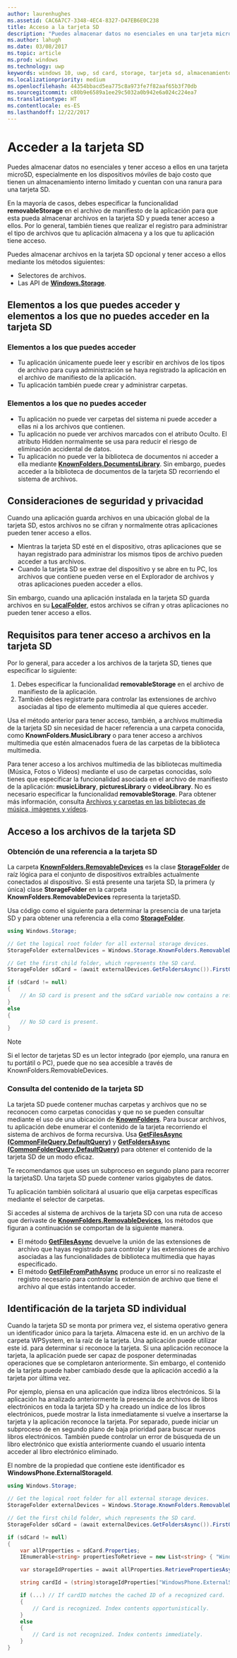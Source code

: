 ```yaml
---
author: laurenhughes
ms.assetid: CAC6A7C7-3348-4EC4-8327-D47EB6E0C238
title: Acceso a la tarjeta SD
description: "Puedes almacenar datos no esenciales en una tarjeta microSD opcional y luego acceder a ellos, especialmente en los dispositivos móviles de bajo costo que tienen un almacenamiento interno limitado."
ms.author: lahugh
ms.date: 03/08/2017
ms.topic: article
ms.prod: windows
ms.technology: uwp
keywords: windows 10, uwp, sd card, storage, tarjeta sd, almacenamiento
ms.localizationpriority: medium
ms.openlocfilehash: 44354bbacd5ea775c8a973fe7f82aaf65b3f70db
ms.sourcegitcommit: c80b9e6589a1ee29c5032a0b942e6a024c224ea7
ms.translationtype: HT
ms.contentlocale: es-ES
ms.lasthandoff: 12/22/2017
---
```

# <a name="access-the-sd-card"></a>Acceder a la tarjeta SD



Puedes almacenar datos no esenciales y tener acceso a ellos en una tarjeta microSD, especialmente en los dispositivos móviles de bajo costo que tienen un almacenamiento interno limitado y cuentan con una ranura para una tarjeta SD.

En la mayoría de casos, debes especificar la funcionalidad **removableStorage** en el archivo de manifiesto de la aplicación para que esta pueda almacenar archivos en la tarjeta SD y pueda tener acceso a ellos. Por lo general, también tienes que realizar el registro para administrar el tipo de archivos que tu aplicación almacena y a los que tu aplicación tiene acceso.

Puedes almacenar archivos en la tarjeta SD opcional y tener acceso a ellos mediante los métodos siguientes:
- Selectores de archivos.
- Las API de [**Windows.Storage**](https://msdn.microsoft.com/library/windows/apps/br227346).

## <a name="what-you-can-and-cant-access-on-the-sd-card"></a>Elementos a los que puedes acceder y elementos a los que no puedes acceder en la tarjeta SD

### <a name="what-you-can-access"></a>Elementos a los que puedes acceder

- Tu aplicación únicamente puede leer y escribir en archivos de los tipos de archivo para cuya administración se haya registrado la aplicación en el archivo de manifiesto de la aplicación.
- Tu aplicación también puede crear y administrar carpetas.

### <a name="what-you-cant-access"></a>Elementos a los que no puedes acceder

- Tu aplicación no puede ver carpetas del sistema ni puede acceder a ellas ni a los archivos que contienen.
- Tu aplicación no puede ver archivos marcados con el atributo Oculto. El atributo Hidden normalmente se usa para reducir el riesgo de eliminación accidental de datos.
- Tu aplicación no puede ver la biblioteca de documentos ni acceder a ella mediante [**KnownFolders.DocumentsLibrary**](https://msdn.microsoft.com/library/windows/apps/br227152). Sin embargo, puedes acceder a la biblioteca de documentos de la tarjeta SD recorriendo el sistema de archivos.

## <a name="security-and-privacy-considerations"></a>Consideraciones de seguridad y privacidad

Cuando una aplicación guarda archivos en una ubicación global de la tarjeta SD, estos archivos no se cifran y normalmente otras aplicaciones pueden tener acceso a ellos.

- Mientras la tarjeta SD esté en el dispositivo, otras aplicaciones que se hayan registrado para administrar los mismos tipos de archivo pueden acceder a tus archivos.
- Cuando la tarjeta SD se extrae del dispositivo y se abre en tu PC, los archivos que contiene pueden verse en el Explorador de archivos y otras aplicaciones pueden acceder a ellos.

Sin embargo, cuando una aplicación instalada en la tarjeta SD guarda archivos en su [**LocalFolder**](https://msdn.microsoft.com/library/windows/apps/br241621), estos archivos se cifran y otras aplicaciones no pueden tener acceso a ellos.

## <a name="requirements-for-accessing-files-on-the-sd-card"></a>Requisitos para tener acceso a archivos en la tarjeta SD

Por lo general, para acceder a los archivos de la tarjeta SD, tienes que especificar lo siguiente:

1.  Debes especificar la funcionalidad **removableStorage** en el archivo de manifiesto de la aplicación.
2.  También debes registrarte para controlar las extensiones de archivo asociadas al tipo de elemento multimedia al que quieres acceder.

Usa el método anterior para tener acceso, también, a archivos multimedia de la tarjeta SD sin necesidad de hacer referencia a una carpeta conocida, como **KnownFolders.MusicLibrary** o para tener acceso a archivos multimedia que estén almacenados fuera de las carpetas de la biblioteca multimedia.

Para tener acceso a los archivos multimedia de las bibliotecas multimedia (Música, Fotos o Vídeos) mediante el uso de carpetas conocidas, solo tienes que especificar la funcionalidad asociada en el archivo de manifiesto de la aplicación: **musicLibrary**, **picturesLibrary** o **videoLibrary**. No es necesario especificar la funcionalidad **removableStorage**. Para obtener más información, consulta [Archivos y carpetas en las bibliotecas de música, imágenes y vídeos](quickstart-managing-folders-in-the-music-pictures-and-videos-libraries.md).

## <a name="accessing-files-on-the-sd-card"></a>Acceso a los archivos de la tarjeta SD

### <a name="getting-a-reference-to-the-sd-card"></a>Obtención de una referencia a la tarjeta SD

La carpeta [**KnownFolders.RemovableDevices**](https://msdn.microsoft.com/library/windows/apps/br227158) es la clase [**StorageFolder**](https://msdn.microsoft.com/library/windows/apps/br227230) de raíz lógica para el conjunto de dispositivos extraíbles actualmente conectados al dispositivo. Si está presente una tarjeta SD, la primera (y única) clase **StorageFolder** en la carpeta **KnownFolders.RemovableDevices** representa la tarjetaSD.

Usa código como el siguiente para determinar la presencia de una tarjeta SD y para obtener una referencia a ella como [**StorageFolder**](https://msdn.microsoft.com/library/windows/apps/br227230).

```csharp
using Windows.Storage;

// Get the logical root folder for all external storage devices.
StorageFolder externalDevices = Windows.Storage.KnownFolders.RemovableDevices;

// Get the first child folder, which represents the SD card.
StorageFolder sdCard = (await externalDevices.GetFoldersAsync()).FirstOrDefault();

if (sdCard != null)
{
    // An SD card is present and the sdCard variable now contains a reference to it.
}
else
{
    // No SD card is present.
}
```

> [!NOTE]
> Si el lector de tarjetas SD es un lector integrado (por ejemplo, una ranura en tu portátil o PC), puede que no sea accesible a través de KnownFolders.RemovableDevices.

### <a name="querying-the-contents-of-the-sd-card"></a>Consulta del contenido de la tarjeta SD

La tarjeta SD puede contener muchas carpetas y archivos que no se reconocen como carpetas conocidas y que no se pueden consultar mediante el uso de una ubicación de [**KnownFolders**](https://msdn.microsoft.com/library/windows/apps/br227151). Para buscar archivos, tu aplicación debe enumerar el contenido de la tarjeta recorriendo el sistema de archivos de forma recursiva. Usa [**GetFilesAsync (CommonFileQuery.DefaultQuery)**](https://msdn.microsoft.com/library/windows/apps/br227274) y [**GetFoldersAsync (CommonFolderQuery.DefaultQuery)**](https://msdn.microsoft.com/library/windows/apps/br227281) para obtener el contenido de la tarjeta SD de un modo eficaz.

Te recomendamos que uses un subproceso en segundo plano para recorrer la tarjetaSD. Una tarjeta SD puede contener varios gigabytes de datos.

Tu aplicación también solicitará al usuario que elija carpetas específicas mediante el selector de carpetas.

Si accedes al sistema de archivos de la tarjeta SD con una ruta de acceso que derivaste de [**KnownFolders.RemovableDevices**](https://msdn.microsoft.com/library/windows/apps/br227158), los métodos que figuran a continuación se comportan de la siguiente manera.

-   El método [**GetFilesAsync**](https://msdn.microsoft.com/library/windows/apps/br227273) devuelve la unión de las extensiones de archivo que hayas registrado para controlar y las extensiones de archivo asociadas a las funcionalidades de biblioteca multimedia que hayas especificado.
-   El método [**GetFileFromPathAsync**](https://msdn.microsoft.com/library/windows/apps/br227206) produce un error si no realizaste el registro necesario para controlar la extensión de archivo que tiene el archivo al que estás intentando acceder.

## <a name="identifying-the-individual-sd-card"></a>Identificación de la tarjeta SD individual

Cuando la tarjeta SD se monta por primera vez, el sistema operativo genera un identificador único para la tarjeta. Almacena este id. en un archivo de la carpeta WPSystem, en la raíz de la tarjeta. Una aplicación puede utilizar este id. para determinar si reconoce la tarjeta. Si una aplicación reconoce la tarjeta, la aplicación puede ser capaz de posponer determinadas operaciones que se completaron anteriormente. Sin embargo, el contenido de la tarjeta puede haber cambiado desde que la aplicación accedió a la tarjeta por última vez.

Por ejemplo, piensa en una aplicación que indiza libros electrónicos. Si la aplicación ha analizado anteriormente la presencia de archivos de libros electrónicos en toda la tarjeta SD y ha creado un índice de los libros electrónicos, puede mostrar la lista inmediatamente si vuelve a insertarse la tarjeta y la aplicación reconoce la tarjeta. Por separado, puede iniciar un subproceso de en segundo plano de baja prioridad para buscar nuevos libros electrónicos. También puede controlar un error de búsqueda de un libro electrónico que existía anteriormente cuando el usuario intenta acceder al libro electrónico eliminado.

El nombre de la propiedad que contiene este identificador es **WindowsPhone.ExternalStorageId**.

```csharp
using Windows.Storage;

// Get the logical root folder for all external storage devices.
StorageFolder externalDevices = Windows.Storage.KnownFolders.RemovableDevices;

// Get the first child folder, which represents the SD card.
StorageFolder sdCard = (await externalDevices.GetFoldersAsync()).FirstOrDefault();

if (sdCard != null)
{
    var allProperties = sdCard.Properties;
    IEnumerable<string> propertiesToRetrieve = new List<string> { "WindowsPhone.ExternalStorageId" };

    var storageIdProperties = await allProperties.RetrievePropertiesAsync(propertiesToRetrieve);

    string cardId = (string)storageIdProperties["WindowsPhone.ExternalStorageId"];

    if (...) // If cardID matches the cached ID of a recognized card.
    {
        // Card is recognized. Index contents opportunistically.
    }
    else
    {
        // Card is not recognized. Index contents immediately.
    }
}
```

 

 
